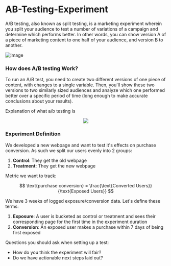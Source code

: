 # AB-Testing-Experiment

A/B testing, also known as split testing, is a marketing experiment wherein you split your audience to test a number of variations of a campaign and determine which performs better. In other words, you can show version A of a piece of marketing content to one half of your audience, and version B to another.

![image](https://user-images.githubusercontent.com/64821137/235305996-c3fa20b0-2ce1-4e28-8e4a-170f16d7e705.png)

### How does A/B testing Work?

To run an A/B test, you need to create two different versions of one piece of content, with changes to a single variable. Then, you'll show these two versions to two similarly sized audiences and analyze which one performed better over a specific period of time (long enough to make accurate conclusions about your results).

Explanation of what a/b testing is

<p align="center">
  <img src="https://user-images.githubusercontent.com/64821137/235306046-5c3b2c0f-208a-408f-a350-634fa566818a.png" />
</p>

### Experiment Definition

We developed a new webpage and want to test it's effects on purchase conversion. As such we split our users evenly into 2 groups:
1. **Control**: They get the old webpage
2. **Treatment**: They get the new webpage

Metric we want to track:

$$
\text{purchase conversion} = \frac{\text{Converted Users}}{\text{Exposed Users}}
$$

We have 3 weeks of logged exposure/conversion data. Let's define these terms:
1. **Exposure**: A user is bucketed as control or treatment and sees their corresponding page for the first time in the experiment duration
2. **Conversion**: An exposed user makes a purchase within 7 days of being first exposed

Questions you should ask when setting up a test:
- How do you think the experiment will fair?
- Do we have actionable next steps laid out?

